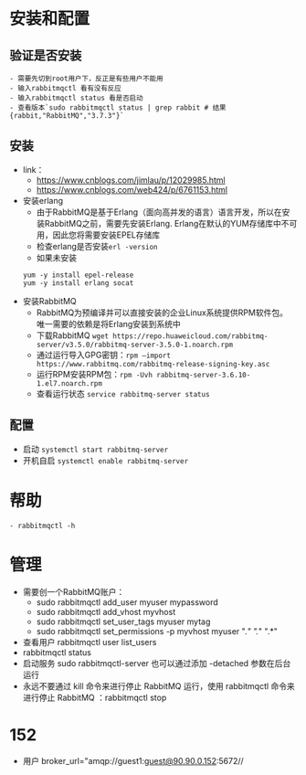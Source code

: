 # 安装和配置
## 验证是否安装
    - 需要先切到root用户下，反正是有些用户不能用
    - 输入rabbitmqctl 看有没有反应
    - 输入rabbitmqctl status 看是否启动
    - 查看版本`sudo rabbitmqctl status | grep rabbit # 结果{rabbit,"RabbitMQ","3.7.3"}`
## 安装
- link：
    - https://www.cnblogs.com/jimlau/p/12029985.html
    - https://www.cnblogs.com/web424/p/6761153.html
- 安装erlang
    - 由于RabbitMQ是基于Erlang（面向高并发的语言）语言开发，所以在安装RabbitMQ之前，需要先安装Erlang. Erlang在默认的YUM存储库中不可用，因此您将需要安装EPEL存储库
    - 检查erlang是否安装`erl -version`
    - 如果未安装
    ```
    yum -y install epel-release
    yum -y install erlang socat
    ```
- 安装RabbitMQ
    - RabbitMQ为预编译并可以直接安装的企业Linux系统提供RPM软件包。 唯一需要的依赖是将Erlang安装到系统中
    - 下载RabbitMQ `wget https://repo.huaweicloud.com/rabbitmq-server/v3.5.0/rabbitmq-server-3.5.0-1.noarch.rpm`
    - 通过运行导入GPG密钥：`rpm –import https://www.rabbitmq.com/rabbitmq-release-signing-key.asc`
    - 运行RPM安装RPM包：`rpm -Uvh rabbitmq-server-3.6.10-1.el7.noarch.rpm`
    - 查看运行状态 `service rabbitmq-server status`
## 配置
- 启动 `systemctl start rabbitmq-server`
- 开机自启 `systemctl enable rabbitmq-server`
# 帮助
    - rabbitmqctl -h
# 管理
- 需要创一个RabbitMQ账户：
    - sudo rabbitmqctl add_user myuser mypassword 
    - sudo rabbitmqctl add_vhost myvhost
    - sudo rabbitmqctl set_user_tags myuser mytag
    - sudo rabbitmqctl set_permissions -p myvhost myuser ".*" ".*" ".*"
- 查看用户 rabbitmqctl user list_users
- rabbitmqctl status
- 启动服务 sudo rabbitmqctl-server 也可以通过添加 -detached 参数在后台运行
- 永远不要通过 kill 命令来进行停止 RabbitMQ 运行，使用 rabbitmqctl 命令来进行停止 RabbitMQ ：rabbitmqctl stop
# 152
- 用户 broker_url="amqp://guest1:guest@90.90.0.152:5672//